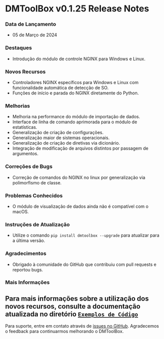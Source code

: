 # DMToolBox v0.1.25 Release Notes

### Data de Lançamento
- 05 de Março de 2024

### Destaques
- Introdução do módulo de controle NGINX para Windows e Linux.

### Novos Recursos
- Controladores NGINX específicos para Windows e Linux com funcionalidade automática de detecção de SO.
- Funções de início e parada do NGINX diretamente do Python.

### Melhorias
- Melhoria na performance do módulo de importação de dados.
- Interface de linha de comando aprimorada para o módulo de estatísticas.
- Generalização de criação de configurações.
- Generalização maior de sistemas operacionais.
- Generalização de criação de diretivas via dicionário.
- Integração de modificação de arquivos distintos por passagem de argumentos.

### Correções de Bugs
- Correção de comandos do NGINX no linux por generalização via polimorfismo de classe.

### Problemas Conhecidos
- O módulo de visualização de dados ainda não é compatível com o macOS.

### Instruções de Atualização
- Utilize o comando `pip install dmtoolbox --upgrade` para atualizar para a última versão.

### Agradecimentos
- Obrigado à comunidade do GitHub que contribuiu com pull requests e reportou bugs.

### Mais Informações
Para mais informações sobre a utilização dos novos recursos, consulte a documentação atualizada no diretório [`Exemplos de Código`](https://github.com/DanielMelloo/dmtoolbox/tree/main/Exemplos%20de%20Código)
---

Para suporte, entre em contato através de [issues no GitHub](https://github.com/DanielMelloo/dmtoolbox/issues). Agradecemos o feedback para continuarmos melhorando o DMToolBox.
